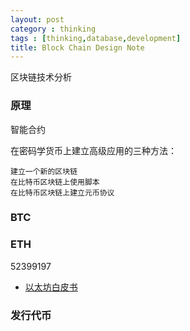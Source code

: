 ```yaml
---
layout: post
category : thinking
tags : [thinking,database,development]
title: Block Chain Design Note
---
```


区块链技术分析

### 原理

智能合约

在密码学货币上建立高级应用的三种方法：

	建立一个新的区块链
	在比特币区块链上使用脚本
	在比特币区块链上建立元币协议

### BTC

### ETH

52399197

- [以太坊白皮书](http://ethfans.org/posts/ethereum-whitepaper)

### 发行代币